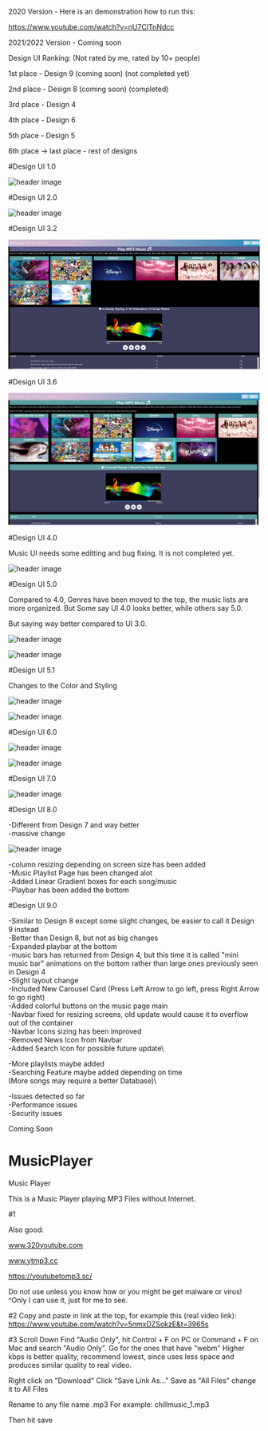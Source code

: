 
2020 Version - Here is an demonstration how to run this:

https://www.youtube.com/watch?v=nU7CITnNdcc

2021/2022 Version - Coming soon

Design UI Ranking: (Not rated by me, rated by 10+ people)

1st place - Design 9 (coming soon) (not completed yet)

2nd place - Design 8 (coming soon) (completed)

3rd place - Design 4

4th place - Design 6

5th place - Design 5

6th place -> last place - rest of designs


#Design UI 1.0

![header image](https://github.com/KevinCompany-CodingOfficial/MusicPlayer/blob/master/images/music-ui-1.0.png)

#Design UI 2.0

![header image](https://github.com/KevinCompany-CodingOfficial/MusicPlayer/blob/master/images/music-ui-2.0.png)

#Design UI 3.2

![header image](https://github.com/CodingWithKevin/MusicPlayer/blob/master/images/test-image.png)

#Design UI 3.6

![header image](https://github.com/CodingWithKevin/MusicPlayer/blob/master/images/musicplayer-ui-3.6.png)

#Design UI 4.0

Music UI needs some editting and bug fixing. It is not completed yet.

![header image](https://github.com/KevinCompany-CodingOfficial/MusicPlayer/blob/master/images/music-ui-4.0.png)

#Design UI 5.0

Compared to 4.0, Genres have been moved to the top, the music lists are more organized. But Some say UI 4.0 looks better, while others say 5.0.

But saying way better compared to UI 3.0.

![header image](https://github.com/KevinCompany-CodingOfficial/MusicPlayer/blob/master/images/Screen%20Shot%202021-08-24%20at%205.42.48%20PM.png)

![header image](https://github.com/KevinCompany-CodingOfficial/MusicPlayer/blob/master/images/Screen%20Shot%202021-08-24%20at%206.10.48%20PM.png)

#Design UI 5.1

Changes to the Color and Styling

![header image](https://github.com/KevinCompany-CodingOfficial/MusicPlayer/blob/master/images/UI%205.1%20p1.png)

![header image](https://github.com/KevinCompany-CodingOfficial/MusicPlayer/blob/master/images/UI%205.1%20p2.png)

#Design UI 6.0

![header image](https://github.com/KevinCompany-CodingOfficial/MusicPlayer/blob/master/images/UI-6.0-p1.png)

![header image](https://github.com/KevinCompany-CodingOfficial/MusicPlayer/blob/master/images/UI-6.0-p2.png)


#Design UI 7.0

![header image](https://github.com/KevinCompany-CodingOfficial/MusicPlayer/blob/master/images/UI-7.0.jpeg)

#Design UI 8.0

-Different from Design 7 and way better\
-massive change

![header image](https://github.com/KevinCompany-CodingOfficial/MusicPlayer/blob/master/images/UI-8.0.jpeg)

-column resizing depending on screen size has been added\
-Music Playlist Page has been changed alot\
-Added Linear Gradient boxes for each song/music\
-Playbar has been added the bottom

#Design UI 9.0

-Similar to Design 8 except some slight changes, be easier to call it Design 9 instead\
-Better than Design 8, but not as big changes\
-Expanded playbar at the bottom\
-music bars has returned from Design 4, but this time it is called "mini music bar" animations on the bottom rather than large ones previously seen in Design 4\
-Slight layout change\
-Included New Carousel Card (Press Left Arrow to go left, press Right Arrow to go right)\
-Added colorful buttons on the music page main\
-Navbar fixed for resizing screens, old update would cause it to overflow out of the container\
-Navbar Icons sizing has been improved\
-Removed News Icon from Navbar\
-Added Search Icon for possible future update\

-More playlists maybe added\
-Searching Feature maybe added depending on time\
(More songs may require a better Database)\

-Issues detected so far\
-Performance issues\
-Security issues

Coming Soon



# MusicPlayer

Music Player

This is a Music Player playing MP3 Files without Internet.

#1

Also good:


www.320youtube.com

www.ytmp3.cc

https://youtubetomp3.sc/

Do not use unless you know how or you might be get malware or virus! 
^Only I can use it, just for me to see.

#2
Copy and paste in link at the top, for example this (real video link):
https://www.youtube.com/watch?v=5nmxDZSokzE&t=3965s

#3
Scroll Down Find "Audio Only", hit Control + F on PC or Command + F on Mac and search "Audio Only".
Go for the ones that have "webm"
Higher kbps is better quality, recommend lowest, since uses less space and produces similar quality to real video.

Right click on "Download"
Click "Save Link As..."
Save as "All Files" change it to All Files

Rename to any file name .mp3
For example: chillmusic_1.mp3

Then hit save






